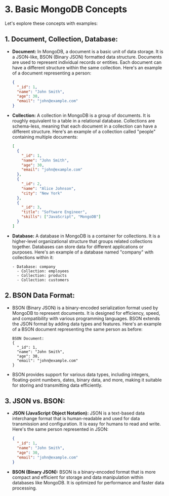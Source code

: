 # 3. Basic MongoDB Concepts

Let's explore these concepts with examples:

## **1. Document, Collection, Database:**

- **Document:** In MongoDB, a document is a basic unit of data storage. It is a JSON-like, BSON (Binary JSON) formatted data structure. Documents are used to represent individual records or entities. Each document can have a different structure within the same collection. Here's an example of a document representing a person:

  ```json
  {
    "_id": 1,
    "name": "John Smith",
    "age": 30,
    "email": "john@example.com"
  }
  ```

- **Collection:** A collection in MongoDB is a group of documents. It is roughly equivalent to a table in a relational database. Collections are schema-less, meaning that each document in a collection can have a different structure. Here's an example of a collection called "people" containing multiple documents:

  ```json
  [
    {
      "_id": 1,
      "name": "John Smith",
      "age": 30,
      "email": "john@example.com"
    },
    {
      "_id": 2,
      "name": "Alice Johnson",
      "city": "New York"
    },
    {
      "_id": 3,
      "title": "Software Engineer",
      "skills": ["JavaScript", "MongoDB"]
    }
  ]
  ```

- **Database:** A database in MongoDB is a container for collections. It is a higher-level organizational structure that groups related collections together. Databases can store data for different applications or purposes. Here's an example of a database named "company" with collections within it:

  ```
  - Database: company
    - Collection: employees
    - Collection: products
    - Collection: customers
  ```

## **2. BSON Data Format:**

- BSON (Binary JSON) is a binary-encoded serialization format used by MongoDB to represent documents. It is designed for efficiency, speed, and compatibility with various programming languages. BSON extends the JSON format by adding data types and features. Here's an example of a BSON document representing the same person as before:

  ```
  BSON Document:
  {
    "_id": 1,
    "name": "John Smith",
    "age": 30,
    "email": "john@example.com"
  }
  ```

- BSON provides support for various data types, including integers, floating-point numbers, dates, binary data, and more, making it suitable for storing and transmitting data efficiently.

## **3. JSON vs. BSON:**

- **JSON (JavaScript Object Notation):** JSON is a text-based data interchange format that is human-readable and used for data transmission and configuration. It is easy for humans to read and write. Here's the same person represented in JSON:

  ```json
  {
    "_id": 1,
    "name": "John Smith",
    "age": 30,
    "email": "john@example.com"
  }
  ```

- **BSON (Binary JSON):** BSON is a binary-encoded format that is more compact and efficient for storage and data manipulation within databases like MongoDB. It is optimized for performance and faster data processing.
